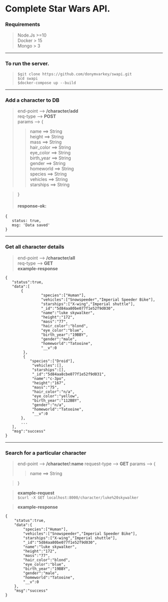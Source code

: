 
# Complete Star Wars API.


### Requirements
> Node.Js >=10  
> Docker > 15  
> Mongo > 3  

---
###  To run the server.
>```
>$git clone https://github.com/donymvarkey/swapi.git
>$cd swapi
>$docker-compose up --build
>```
---  

### Add a character to DB

> end-point -->  **/character/add**  
req-type --> **POST**  
params --> {
>>name ==> String  
height ==> String  
mass ==> String  
hair_color ==> String  
eye_color ==> String  
birth_year ==> String  
gender ==> String  
homeworld ==> String  
species ==> String  
vehicles ==> String  
starships ==> String  

>}
>#### response-ok: 
```
{
   status: true,
   msg: 'Data saved'
}
```
---
### Get all character details

>end-point --> **/character/all**  
req-type --> **GET**  
**example-response**   
 ```
{
	"status":true,
	"data":[
		{
		         "species":["Human"],
		         "vehicles":["Snowspeeder","Imperial Speeder Bike"],
		         "starships":["X-wing","Imperial shuttle"],
		         "_id":"5d84aa80be077f1e52f9d030",
		         "name":"luke skywalker",
		         "height":"172",
		         "mass":"77",
		         "hair_color":"blond",
		         "eye_color":"blue",
		         "birth_year":"19BBY",
		         "gender":"male",
		         "homeworld":"Tatooine",
		         "__v":0
	     },
	     {
			"species":["Droid"],
			 "vehicles":[],
			 "starships":[],
			 "_id":"5d84aa8cbe077f1e52f9d031",
			 "name":"c-3po",
			 "height":"167",
			 "mass":"75",
			 "hair_color":"n/a",
			 "eye_color":"yellow",
			 "birth_year":"112BBY",
			 "gender":"n/a",
			 "homeworld":"Tatooine",
			 "__v":0
		},
		...
	],
	"msg":"success"
}
```
 ---

### Search for a particular character

>end-point --> **/character/:name**
request-type --> **GET**
params --> {
>>name ==> String  

>}

> **example-request**    
>  ``
>$curl -X GET localhost:8000/character/luke%20skywalker
> ``

>**example-response**  
```
{
	"status":true,
	"data":{
		"species":["Human"],
		"vehicles":["Snowspeeder","Imperial Speeder Bike"],
		"starships":["X-wing","Imperial shuttle"],
		"_id":"5d84aa80be077f1e52f9d030",
		"name":"luke skywalker",
		"height":"172",
		"mass":"77",
		"hair_color":"blond",
		"eye_color":"blue",
		"birth_year":"19BBY",
		"gender":"male",
		"homeworld":"Tatooine",
		"__v":0
	},
	"msg":"success"
}
```

